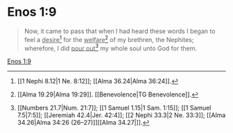 # Enos 1:9

> Now, it came to pass that when I had heard these words I began to feel a <u>desire</u>[^a] for the <u>welfare</u>[^b] of my brethren, the Nephites; wherefore, I did <u>pour out</u>[^c] my whole soul unto God for them.

[Enos 1:9](https://www.churchofjesuschrist.org/study/scriptures/bofm/enos/1?lang=eng&id=p9#p9)


[^a]: [[1 Nephi 8.12|1 Ne. 8:12]]; [[Alma 36.24|Alma 36:24]].  
[^b]: [[Alma 19.29|Alma 19:29]]. [[Benevolence|TG Benevolence]].  
[^c]: [[Numbers 21.7|Num. 21:7]]; [[1 Samuel 1.15|1 Sam. 1:15]]; [[1 Samuel 7.5|7:5]]; [[Jeremiah 42.4|Jer. 42:4]]; [[2 Nephi 33.3|2 Ne. 33:3]]; [[Alma 34.26|Alma 34:26 (26–27)]][[Alma 34.27|]].  
